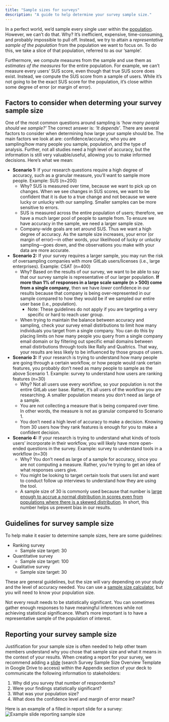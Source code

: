 ```yaml
---
title: "Sample sizes for surveys"
description: "A guide to help determine your survey sample size."
---
```


In a perfect world, we’d sample every single user within the [population](https://statsandr.com/blog/what-is-the-difference-between-population-and-sample/).  However, we can’t do that. Why? It’s inefficient, expensive, time-consuming, and probably impossible to pull off.  Instead, we try to attain a *representative sample of the population* from the population we want to focus on. To do this, we take a slice of that population, referred to as our ‘sample’.

Furthermore, we compute measures from the sample and use them as *estimates of the measures* for the entire population. For example, we can’t measure every users’ SUS score, even though that true SUS score does exist. Instead, we compute the SUS score from a sample of users. While it’s not going to be the exact SUS score for the population, it’s close within some degree of error (or margin of error).

## Factors to consider when determing your survey sample size

One of the most common questions around sampling is *‘how many people should we sample?’*  The correct answer is: *‘It depends’*. There are several factors to consider when determining how large your sample should be. The main factors we look at are: confidence/accuracy, who you are sampling/how many people you sample, population, and the type of analysis. Further, not all studies need a high level of accuracy, but the information is still very valuable/useful, allowing you to make informed decisions. Here’s what we mean:

- **Scenario 1:** If your research questions require a high degree of accuracy, such as a granular measure, you’ll want to sample more people. Example: SUS (n=200)
  - Why? SUS is measured over time, because we want to pick up on changes. When we see changes in SUS scores, we want to be confident that it is due to a true change and not because we were lucky or unlucky with our sampling. Smaller samples can be more sensitive to errors.
  - SUS is measured across the entire population of users; therefore, we have a much larger pool of people to sample from. To ensure we have accuracy in the sample, we need a larger sample size.
  - Company-wide goals are set around SUS. Thus we want a high degree of accuracy. As the sample size increases, your error (or margin of error)—in other words, your likelihood of lucky or unlucky sampling—goes down, and the observations you make with your data are more accurate.
- **Scenario 2:** If your survey requires a larger sample, you may run the risk of oversampling companies with more GitLab users/licenses (i.e., large enterprises). Example: CSAT (n=400)
  - Why? Based on the results of our survey, we want to be able to say that our survey sample is representative of our larger population. **If more than 1% of responses in a large scale sample (n > 500) come from a single company**, then we have *lower* confidence in our results because that company is being over-represented in our sample compared to how they would be if we sampled our entire user base (i.e., population).
    - Note: These guidelines do not apply if you are targeting a very specific or hard to reach user group.
  - When trying to maintain the balance between accuracy and sampling, check your survey email distirbutions to limit how many individuals you target from a single company. You can do this by placing limits on how many people you query from a single company email domain or by filtering out specific email domains between email distirbutions through tools like Rally and Qualtrics. That way, your results are less likely to be influenced by those groups of users.
- **Scenario 3:** If your research is trying to understand how many people are going through a certain workflow, or how people would rank certain features, you probably don’t need as many people to sample as the above Scenario 1. Example: survey to understand how users are ranking features (n=30)
  - Why? Not all users use every workflow, so your population is not the entire GitLab user base. Rather, it’s all users of the workflow you are researching. A smaller population means you don’t need as large of a sample.
  - You are not collecting a measure that is being compared over time. In other words, the measure is not as granular compared to Scenario 1.
  - You don’t need a high level of accuracy to make a decision. Knowing from 30 users how they rank features is enough for you to make a confident decision.
- **Scenario 4:** If your research is trying to understand what kinds of tools users’ incorporate in their workflow, you will likely have more open-ended questions in the survey. Example: survey to understand tools in a workflow (n=30)
  - Why?  You don’t need as large of a sample for accuracy, since you are not computing a measure. Rather, you’re trying to get an idea of what responses users give.
  - You might be looking to target certain tools that users list and want to conduct follow up interviews to understand how they are using the tool.
  - A sample size of 30 is commonly used because that number is [large enough to accrue a normal distribution in scores even from populations where there is a skewed distribution](https://www.ncbi.nlm.nih.gov/pmc/articles/PMC5370305/). In short, this number helps us prevent bias in our results.

## Guidelines for survey sample size

To help make it easier to determine sample sizes, here are some guidelines:

- Ranking survey
  - Sample size target: 30
- Quantitative survey
  - Sample size target: 100
- Qualitative survey
  - Sample size target: 30

These are general guidelines, but the size will vary depending on your study and the level of accuracy needed. You can use a [sample size calculator](https://www.qualtrics.com/blog/calculating-sample-size/), but you will need to know your population size.

Not every result needs to be statistically significant. You can sometimes gather enough responses to have meaningful inferences while not achieving statistical significance. What’s more important is to have a representative sample of the population of interest.

## Reporting your survey sample size

Justification for your sample size is often needed to help other team members understand why you chose that sample size and what it means in the context of your results. When creating a report for your survey, we recommend adding a [slide](https://docs.google.com/presentation/d/1DbZpSovUe-HE-d3-madXk8jBZwCLwvy0yt5Da0Wr5f4/copy) (search Survey Sample Size Overview Template in Google Drive to access) within the Appendix section of your deck to communicate the following information to stakeholders:

1. Why did you survey that number of respondents?
2. Were your findings statistically significant?
3. What was your population size?
4. What does the confidence level and margin of error mean?

Here is an example of a filled in report slide for a survey:
![Example slide reporting sample size](/handbook/product/ux/ux-research/surveys/Example_slide_reporting_sample_size1.png)
